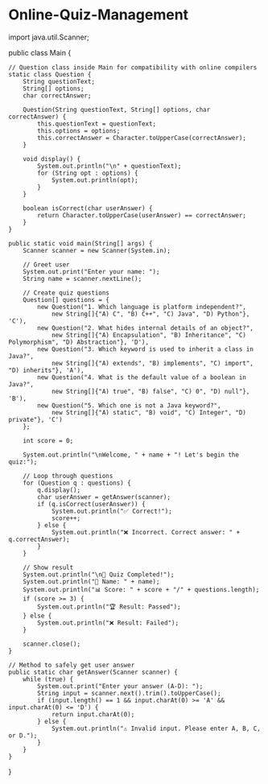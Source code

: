 # Online-Quiz-Management
import java.util.Scanner;

public class Main {

    // Question class inside Main for compatibility with online compilers
    static class Question {
        String questionText;
        String[] options;
        char correctAnswer;

        Question(String questionText, String[] options, char correctAnswer) {
            this.questionText = questionText;
            this.options = options;
            this.correctAnswer = Character.toUpperCase(correctAnswer);
        }

        void display() {
            System.out.println("\n" + questionText);
            for (String opt : options) {
                System.out.println(opt);
            }
        }

        boolean isCorrect(char userAnswer) {
            return Character.toUpperCase(userAnswer) == correctAnswer;
        }
    }

    public static void main(String[] args) {
        Scanner scanner = new Scanner(System.in);

        // Greet user
        System.out.print("Enter your name: ");
        String name = scanner.nextLine();

        // Create quiz questions
        Question[] questions = {
            new Question("1. Which language is platform independent?",
                new String[]{"A) C", "B) C++", "C) Java", "D) Python"}, 'C'),
            new Question("2. What hides internal details of an object?",
                new String[]{"A) Encapsulation", "B) Inheritance", "C) Polymorphism", "D) Abstraction"}, 'D'),
            new Question("3. Which keyword is used to inherit a class in Java?",
                new String[]{"A) extends", "B) implements", "C) import", "D) inherits"}, 'A'),
            new Question("4. What is the default value of a boolean in Java?",
                new String[]{"A) true", "B) false", "C) 0", "D) null"}, 'B'),
            new Question("5. Which one is not a Java keyword?",
                new String[]{"A) static", "B) void", "C) Integer", "D) private"}, 'C')
        };

        int score = 0;

        System.out.println("\nWelcome, " + name + "! Let's begin the quiz:");

        // Loop through questions
        for (Question q : questions) {
            q.display();
            char userAnswer = getAnswer(scanner);
            if (q.isCorrect(userAnswer)) {
                System.out.println("✅ Correct!");
                score++;
            } else {
                System.out.println("❌ Incorrect. Correct answer: " + q.correctAnswer);
            }
        }

        // Show result
        System.out.println("\n🎉 Quiz Completed!");
        System.out.println("👤 Name: " + name);
        System.out.println("📊 Score: " + score + "/" + questions.length);
        if (score >= 3) {
            System.out.println("🏆 Result: Passed");
        } else {
            System.out.println("❌ Result: Failed");
        }

        scanner.close();
    }

    // Method to safely get user answer
    public static char getAnswer(Scanner scanner) {
        while (true) {
            System.out.print("Enter your answer (A-D): ");
            String input = scanner.next().trim().toUpperCase();
            if (input.length() == 1 && input.charAt(0) >= 'A' && input.charAt(0) <= 'D') {
                return input.charAt(0);
            } else {
                System.out.println("⚠️ Invalid input. Please enter A, B, C, or D.");
            }
        }
    }
}
